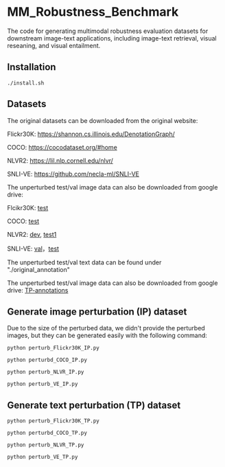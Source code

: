 # MM_Robustness_Benchmark

The code for generating multimodal robustness evaluation datasets for downstream image-text applications, including image-text retrieval, visual reseaning, and visual entailment.

## Installation

```
./install.sh
```

## Datasets

The original datasets can be downloaded from the original website:

Flickr30K: https://shannon.cs.illinois.edu/DenotationGraph/

COCO: https://cocodataset.org/#home

NLVR2: https://lil.nlp.cornell.edu/nlvr/

SNLI-VE: https://github.com/necla-ml/SNLI-VE

The unperturbed test/val image data can also be downloaded from google drive: 

Flcikr30K: [test](https://drive.google.com/file/d/1UfoHywRWYgiE6NHh398yMQTzqKllvIZR/view?usp=sharing)

COCO: [test](https://drive.google.com/file/d/1zPA3yiB3sXXdjLUV0bPkGqOX840MXoGH/view?usp=sharing)

NLVR2: [dev](https://drive.google.com/file/d/10qRZP65Lhkww_Be5XLLM2AHsntgglwLN/view?usp=sharing), [test1](https://drive.google.com/file/d/1RhXAumgH_QGZa29BWqcqC19-cKpJf9fm/view?usp=sharing)

SNLI-VE: [val](https://drive.google.com/file/d/14l1XdsFnpJcY7OOixL0xUqERc5QLefnI/view?usp=sharing)，[test](https://drive.google.com/file/d/1NyXK-Vw1UDQiZ-APqE5C92XI6Ip_HWMW/view?usp=sharing)

The unperturbed test/val text data can be found under "./original_annotation"

The unperturbed test/val image data can also be downloaded from google drive: [TP-annotations](https://drive.google.com/file/d/1rTmYOasXACXm1PGcptOEDmuKqE6pQiPW/view?usp=sharing)


## Generate image perturbation (IP) dataset

Due to the size of the perturbed data, we didn't provide the perturbed images, but they can be generated easily with the following command:

```
python perturb_Flickr30K_IP.py  
```
```
python perturbd_COCO_IP.py 
```
```
python perturb_NLVR_IP.py 
```
```
python perturb_VE_IP.py 
```

## Generate text perturbation (TP) dataset

```
python perturb_Flickr30K_TP.py  
```
```
python perturbd_COCO_TP.py 
```
```
python perturb_NLVR_TP.py 
```
```
python perturb_VE_TP.py 
```
